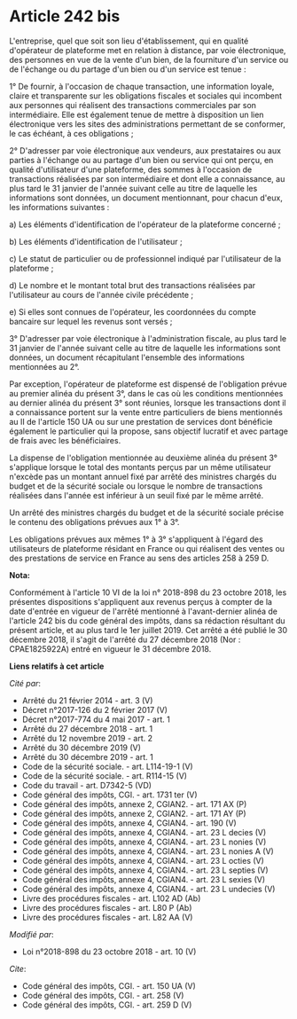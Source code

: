 # Article 242 bis

L'entreprise, quel que soit son lieu d'établissement, qui en qualité d'opérateur de plateforme met en relation à distance,
par voie électronique, des personnes en vue de la vente d'un bien, de la fourniture d'un service ou de l'échange ou du
partage d'un bien ou d'un service est tenue : 

1° De fournir, à l'occasion de chaque transaction, une information loyale, claire et transparente sur les obligations
fiscales et sociales qui incombent aux personnes qui réalisent des transactions commerciales par son intermédiaire. Elle est
également tenue de mettre à disposition un lien électronique vers les sites des administrations permettant de se conformer,
le cas échéant, à ces obligations ; 

2° D'adresser par voie électronique aux vendeurs, aux prestataires ou aux parties à l'échange ou au partage d'un bien ou
service qui ont perçu, en qualité d'utilisateur d'une plateforme, des sommes à l'occasion de transactions réalisées par son
intermédiaire et dont elle a connaissance, au plus tard le 31 janvier de l'année suivant celle au titre de laquelle les
informations sont données, un document mentionnant, pour chacun d'eux, les informations suivantes : 

a) Les éléments d'identification de l'opérateur de la plateforme concerné ; 

b) Les éléments d'identification de l'utilisateur ; 

c) Le statut de particulier ou de professionnel indiqué par l'utilisateur de la plateforme ; 

d) Le nombre et le montant total brut des transactions réalisées par l'utilisateur au cours de l'année civile précédente ; 

e) Si elles sont connues de l'opérateur, les coordonnées du compte bancaire sur lequel les revenus sont versés ; 

3° D'adresser par voie électronique à l'administration fiscale, au plus tard le 31 janvier de l'année suivant celle au titre
de laquelle les informations sont données, un document récapitulant l'ensemble des informations mentionnées au 2°. 

Par exception, l'opérateur de plateforme est dispensé de l'obligation prévue au premier alinéa du présent 3°, dans le cas où
les conditions mentionnées au dernier alinéa du présent 3° sont réunies, lorsque les transactions dont il a connaissance
portent sur la vente entre particuliers de biens mentionnés au II de l'article 150 UA ou sur une prestation de services dont
bénéficie également le particulier qui la propose, sans objectif lucratif et avec partage de frais avec les bénéficiaires. 

La dispense de l'obligation mentionnée au deuxième alinéa du présent 3° s'applique lorsque le total des montants perçus par
un même utilisateur n'excède pas un montant annuel fixé par arrêté des ministres chargés du budget et de la sécurité sociale
ou lorsque le nombre de transactions réalisées dans l'année est inférieur à un seuil fixé par le même arrêté. 

Un arrêté des ministres chargés du budget et de la sécurité sociale précise le contenu des obligations prévues aux 1° à 3°. 

Les obligations prévues aux mêmes 1° à 3° s'appliquent à l'égard des utilisateurs de plateforme résidant en France ou qui
réalisent des ventes ou des prestations de service en France au sens des articles 258 à 259 D.

**Nota:**

Conformément à l'article 10 VI de la loi n° 2018-898 du 23 octobre 2018, les présentes dispositions s'appliquent aux revenus
perçus à compter de la date d'entrée en vigueur de l'arrêté mentionné à l'avant-dernier alinéa de l'article 242 bis du code
général des impôts, dans sa rédaction résultant du présent article, et au plus tard le 1er juillet 2019. Cet arrêté a été
publié le 30 décembre 2018, il s'agit de l'arrêté du 27 décembre 2018 (Nor : CPAE1825922A) entré en vigueur le 31 décembre
2018.

**Liens relatifs à cet article**

_Cité par_:

  - Arrêté du 21 février 2014 - art. 3 (V)
  - Décret n°2017-126 du 2 février 2017 (V)
  - Décret n°2017-774 du 4 mai 2017 - art. 1
  - Arrêté du 27 décembre 2018 - art. 1
  - Arrêté du 12 novembre 2019 - art. 2
  - Arrêté du 30 décembre 2019 (V)
  - Arrêté du 30 décembre 2019 - art. 1
  - Code de la sécurité sociale. - art. L114-19-1 (V)
  - Code de la sécurité sociale. - art. R114-15 (V)
  - Code du travail - art. D7342-5 (VD)
  - Code général des impôts, CGI. - art. 1731 ter (V)
  - Code général des impôts, annexe 2, CGIAN2. - art. 171 AX (P)
  - Code général des impôts, annexe 2, CGIAN2. - art. 171 AY (P)
  - Code général des impôts, annexe 4, CGIAN4. - art. 190 (V)
  - Code général des impôts, annexe 4, CGIAN4. - art. 23 L decies (V)
  - Code général des impôts, annexe 4, CGIAN4. - art. 23 L nonies (V)
  - Code général des impôts, annexe 4, CGIAN4. - art. 23 L nonies A  (V)
  - Code général des impôts, annexe 4, CGIAN4. - art. 23 L octies (V)
  - Code général des impôts, annexe 4, CGIAN4. - art. 23 L septies (V)
  - Code général des impôts, annexe 4, CGIAN4. - art. 23 L sexies (V)
  - Code général des impôts, annexe 4, CGIAN4. - art. 23 L undecies (V)
  - Livre des procédures fiscales - art. L102 AD (Ab)
  - Livre des procédures fiscales - art. L80 P (Ab)
  - Livre des procédures fiscales - art. L82 AA (V)

_Modifié par_:

  - Loi n°2018-898 du 23 octobre 2018 - art. 10 (V)

_Cite_:

  - Code général des impôts, CGI. - art. 150 UA (V)
  - Code général des impôts, CGI. - art. 258 (V)
  - Code général des impôts, CGI. - art. 259 D (V)
